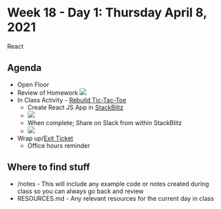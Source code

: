 # Week 18 - Day 1: Thursday April 8, 2021

React

## Agenda

- Open Floor
- Review of Homework
![](https://github.com/DigitalCraftsStudents/hyb-fl-11-2020-cohort/blob/main/lectures/week-18/day-1/tic-tac-toe.jpg)
- In Class Activity - [Rebuild Tic-Tac-Toe](https://reactjs.org/tutorial/tutorial.html)
  - Create React JS App in [StackBlitz](https://stackblitz.com/)
  - ![](https://github.com/DigitalCraftsStudents/hyb-fl-11-2020-cohort/blob/main/lectures/week-18/day-1/react.png)
  - When complete; Share on Slack from within StackBlitz
  - ![](https://github.com/DigitalCraftsStudents/hyb-fl-11-2020-cohort/blob/main/lectures/week-18/day-1/Screen%20Shot%202021-04-08%20at%206.17.37%20PM.png)
- Wrap up/[Exit Ticket](https://forms.gle/AHrH1CnLtLdsb9x49)
  - Office hours reminder


## Where to find stuff
- /notes - This will include any example code or notes created during class so you can always go back and review
- RESOURCES.md - Any relevant resources for the current day in class

